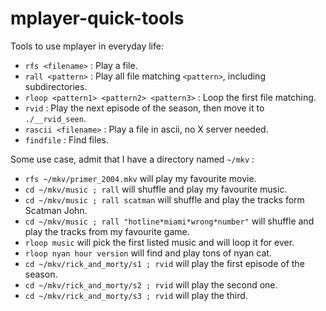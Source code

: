 # mplayer-quick-tools
Tools to use mplayer in everyday life:

 - `rfs <filename>` : Play a file.
 - `rall <pattern>` : Play all file matching `<pattern>`, including subdirectories.
 - `rloop <pattern1> <pattern2> <pattern3>` : Loop the first file matching.
 - `rvid` : Play the next episode of the season, then move it to `./__rvid_seen`.
 - `rascii <filename>` : Play a file in ascii, no X server needed.
 - `findfile` : Find files.

Some use case, admit that I have a directory named `~/mkv` :
 - `rfs ~/mkv/primer_2004.mkv` will play my favourite movie.
 - `cd ~/mkv/music ; rall` will shuffle and play my favourite music.
 - `cd ~/mkv/music ; rall scatman` will shuffle and play the tracks form Scatman John.
 - `cd ~/mkv/music ; rall "hotline*miami*wrong*number"` will shuffle and play the tracks from my favourite game.
 - `rloop music` will pick the first listed music and will loop it for ever.
 - `rloop nyan hour version` will find and play tons of nyan cat.
 - `cd ~/mkv/rick_and_morty/s1 ; rvid` will play the first episode of the season.
 - `cd ~/mkv/rick_and_morty/s2 ; rvid` will play the second one.
 - `cd ~/mkv/rick_and_morty/s3 ; rvid` will play the third.

